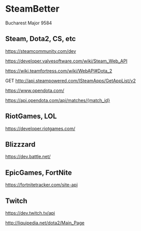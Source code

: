 # SteamBetter

Bucharest Major 9584



## Steam, Dota2, CS, etc

https://steamcommunity.com/dev

https://developer.valvesoftware.com/wiki/Steam_Web_API

https://wiki.teamfortress.com/wiki/WebAPI#Dota_2

GET http://api.steampowered.com/ISteamApps/GetAppList/v2

https://www.opendota.com/

https://api.opendota.com/api/matches/{match_id}



## RiotGames, LOL

https://developer.riotgames.com/

## Blizzzard

https://dev.battle.net/

## EpicGames, FortNite

https://fortnitetracker.com/site-api

## Twitch

https://dev.twitch.tv/api

http://liquipedia.net/dota2/Main_Page
